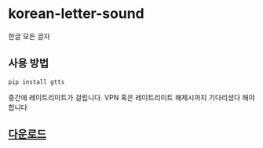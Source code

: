 # korean-letter-sound
한글 모든 글자

## 사용 방법
```
pip install gtts
```

중간에 레이트리미트가 걸립니다. VPN 혹은 레이트리미트 해제시까지 기다리셨다 해야합니다

## [다운로드](https://github.com/minibox24/korean-letter-sound/releases/download/1/sound.zip)
